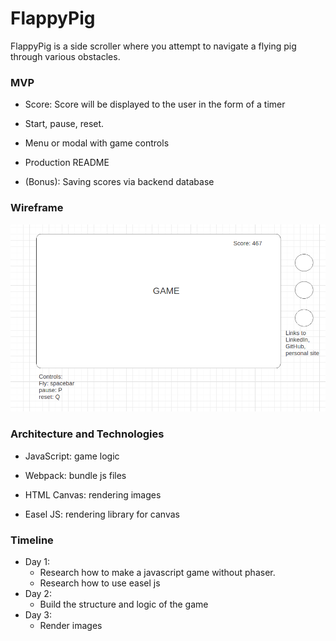 # FlappyPig

FlappyPig is a side scroller where you attempt to navigate a flying pig through various obstacles.

### MVP

* Score: Score will be displayed to the user in the form of a timer

* Start, pause, reset.

* Menu or modal with game controls

* Production README

* (Bonus): Saving scores via backend database

### Wireframe

![alt text](https://github.com/bpaiken/whenPigsFly/blob/master/assets/images/wireframe.png)

### Architecture and Technologies

* JavaScript: game logic

* Webpack: bundle js files

* HTML Canvas: rendering images

* Easel JS: rendering library for canvas


### Timeline

* Day 1:
	- Research how to make a javascript game without phaser.
	- Research how to use easel js
* Day 2:
	- Build the structure and logic of the game
* Day 3:
	- Render images